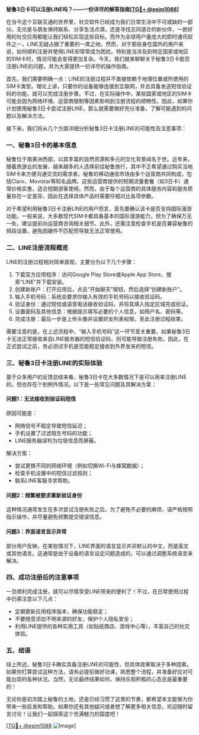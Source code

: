 **秘鲁3日卡可以注册LINE吗？——一份详尽的解答指南[[TG💪+ @esim1088](https://t.me/s/esim1088)]**

在当今这个互联互通的世界里，社交软件已经成为我们日常生活中不可或缺的一部分。无论是与朋友保持联系、分享生活点滴，还是寻找志同道合的新伙伴，一款好用的社交应用都能让我们轻松实现这些目标。而作为全球用户量庞大的即时通讯软件之一，LINE无疑占据了重要的一席之地。然而，对于那些身在国外的用户来说，如何顺利注册并使用LINE却常常成为困扰。特别是当涉及到特定国家或地区的SIM卡时，情况可能会变得更加复杂。今天，我们就来聊聊关于秘鲁3日卡能否注册LINE的问题，并为大家提供一份详尽的操作指南。

首先，我们需要明确一点：LINE的注册过程并不直接依赖于地理位置或所使用的SIM卡类型。理论上讲，只要你的设备能够连接到互联网，并且具备发送短信验证码的功能，就可以完成注册步骤。不过，在实际操作中，某些国家或地区的SIM卡可能会因为网络环境、运营商限制等因素影响到注册流程的顺畅性。因此，如果你计划使用秘鲁3日卡尝试注册LINE，那么就需要做好充分准备，了解可能遇到的问题以及解决方法。

接下来，我们将从几个方面详细分析秘鲁3日卡注册LINE的可能性及注意事项：

### **一、秘鲁3日卡的基本信息**
秘鲁位于南美洲西部，以其丰富的自然资源和多元的文化背景闻名于世。近年来，随着旅游业的发展，越来越多的人选择前往秘鲁旅行，其中不乏希望通过购买当地SIM卡来方便沟通交流的需求者。秘鲁的移动通信市场由多个运营商共同构成，包括Claro、Movistar等知名品牌。这些运营商提供的短期流量套餐（如3日卡）通常价格实惠，适合短期游客使用。然而，由于每个运营商的具体服务内容和服务质量存在一定差异，因此在选择具体产品时需要仔细对比各项参数。

对于希望利用秘鲁3日卡注册LINE的用户而言，首先要确认该卡是否支持国际漫游功能。一般来说，大多数现代SIM卡都具备基本的国际漫游能力，但为了确保万无一失，建议提前向运营商咨询相关细节。此外，还需注意检查手机是否兼容秘鲁的频段设置，避免因硬件不匹配而导致无法正常使用。

### **二、LINE注册流程概览**
LINE的注册过程相对简单直观，主要分为以下几个步骤：
1. 下载官方应用程序：访问Google Play Store或Apple App Store，搜索“LINE”并下载安装。
2. 创建新账户：打开应用后，点击“开始聊天”按钮，然后选择“创建新账户”。
3. 输入手机号码：系统会要求你输入有效的手机号码以接收验证码。
4. 验证身份：通过短信或语音电话接收验证码，并将其填入指定区域完成验证。
5. 设置密码及其他信息：根据提示填写必要的个人信息，如用户名、密码等。
6. 完成注册：最后一步是上传头像并设置好友列表权限，至此注册过程结束。

需要注意的是，在上述流程中，“输入手机号码”这一环节至关重要。如果秘鲁3日卡无法正常接收来自LINE服务器的短信验证码，则可能导致注册失败。因此，在正式尝试之前，务必测试手机是否能稳定接收到外界发来的短信。

### **三、秘鲁3日卡注册LINE的实际体验**
基于众多用户的反馈总结来看，秘鲁3日卡在大多数情况下是可以用来注册LINE的，但也存在个别例外情况。以下是一些常见问题及其解决方案：

#### **问题1：无法接收到验证码短信**
原因可能是：
- 网络信号不稳定导致短信延迟；
- 手机设置了过滤陌生号码的功能；
- LINE服务器误判为垃圾信息而屏蔽。

解决方案：
- 尝试更换不同的网络环境（例如切换Wi-Fi与蜂窝数据）；
- 检查手机设置中的短信过滤规则；
- 联系LINE客服寻求帮助。

#### **问题2：频繁被要求重新验证身份**
这种情况通常发生在多次尝试注册失败之后。为了避免不必要的麻烦，请严格按照指示操作，并尽量避免频繁提交错误信息。

#### **问题3：界面语言显示异常**
部分用户反映，在某些情况下，LINE界面的语言显示并非默认的中文，而是英文或其他语言。这通常是由于设备的语言设定问题造成的，可以通过调整系统语言来解决。

### **四、成功注册后的注意事项**
一旦顺利完成注册，就可以尽情享受LINE带来的便利了！不过，在日常使用过程中仍需注意以下几点：
- 定期更新应用程序版本，确保功能稳定；
- 不要随意添加不明来源的好友，保护个人隐私安全；
- 利用LINE提供的各种实用工具（如贴纸商店、游戏中心等），丰富自己的社交体验。

### **五、结语**
综上所述，秘鲁3日卡确实具备注册LINE的可能性，但具体效果取决于多种因素。如果你打算尝试这种方法，请务必提前做好功课，熟悉整个流程，并准备好应对可能出现的各种状况。当然，无论最终结果如何，保持乐观积极的心态总是最重要的！

无论你是初次踏上秘鲁的土地，还是已经习惯了这里的节奏，都希望本文能够为你带来一些启发和帮助。如果你还有其他疑问或者想了解更多相关信息，欢迎随时留言讨论！让我们一起探索这个充满魅力的国度吧！

[[TG💪+ @esim1088](https://t.me/s/esim1088) ![Image](https://i.postimg.cc/4NQfJmqS/Snipaste-2025-05-13-00-14-12.png)]